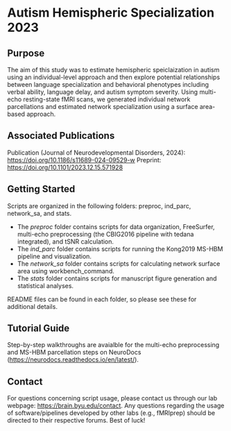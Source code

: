 # Autism Hemispheric Specialization 2023

## Purpose
The aim of this study was to estimate hemispheric speiclaization in autism using an individual-level approach and then explore potential relationships between language specialization and behavioral phenotypes including verbal ability, language delay, and autism symptom severity. Using multi-echo resting-state fMRI scans, we generated individual network parcellations and estimated network specialization using a surface area-based approach. 

## Associated Publications
Publication (Journal of Neurodevelopmental Disorders, 2024): https://doi.org/10.1186/s11689-024-09529-w
Preprint: https://doi.org/10.1101/2023.12.15.571928

## Getting Started
Scripts are organized in the following folders: preproc, ind_parc, network_sa, and stats.

* The _preproc_ folder contains scripts for data organization, FreeSurfer, multi-echo preprocessing (the CBIG2016 pipeline with tedana integrated), and tSNR calculation.
* The _ind_parc_ folder contains scripts for running the Kong2019 MS-HBM pipeline and visualization.
* The _network_sa_ folder contains scripts for calculating network surface area using workbench_command.
* The _stats_ folder contains scripts for manuscript figure generation and statistical analyses.

README files can be found in each folder, so please see these for additional details.

## Tutorial Guide
Step-by-step walkthroughs are avaialble for the multi-echo preprocessing and MS-HBM parcellation steps on NeuroDocs (https://neurodocs.readthedocs.io/en/latest/).

## Contact
For questions concerning script usage, please contact us through our lab webpage: https://brain.byu.edu/contact. Any questions regarding the usage of software/pipelines developed by other labs (e.g., fMRIprep) should be directed to their respective forums. Best of luck!
